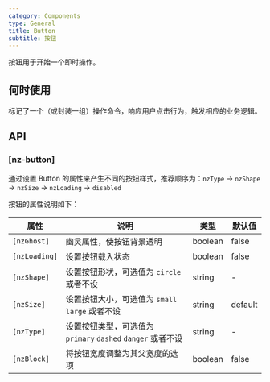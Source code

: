 ```yaml
---
category: Components
type: General
title: Button
subtitle: 按钮
---
```


按钮用于开始一个即时操作。

## 何时使用

标记了一个（或封装一组）操作命令，响应用户点击行为，触发相应的业务逻辑。

## API

### [nz-button]

通过设置 Button 的属性来产生不同的按钮样式，推荐顺序为：`nzType` -> `nzShape` -> `nzSize` -> `nzLoading` -> `disabled`

按钮的属性说明如下：


| 属性 | 说明 | 类型 | 默认值 |
| --- | --- | --- | --- |
| `[nzGhost]` | 幽灵属性，使按钮背景透明 | boolean | false |
| `[nzLoading]` | 设置按钮载入状态 | boolean | false |
| `[nzShape]` | 设置按钮形状，可选值为 `circle` 或者不设 | string | - |
| `[nzSize]` | 设置按钮大小，可选值为 `small` `large` 或者不设 | string | default |
| `[nzType]` | 设置按钮类型，可选值为 `primary` `dashed` `danger` 或者不设 | string | - |
| `[nzBlock]` | 将按钮宽度调整为其父宽度的选项 | boolean | false |
